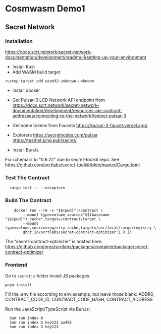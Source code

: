 # Cosmwasm Demo1

## Secret Network
### Installation
https://docs.scrt.network/secret-network-documentation/development/readme-1/setting-up-your-environment
- Install Rust
- Add WASM build target
```
rustup target add wasm32-unknown-unknown
```
- Install docker
- Get Pulsar-3 LCD Network API endpoint from https://docs.scrt.network/secret-network-documentation/development/resources-api-contract-addresses/connecting-to-the-network/testnet-pulsar-3
- Get some tokens from Faucets
    https://pulsar-3-faucet.vercel.app/
- Explorers
    https://secretnodes.com/pulsar
    https://testnet.ping.pub/secret/

- Install BunJs

Fix schemars to "0.8.22" due to secret-toolkit repo. See https://github.com/scrtlabs/secret-toolkit/blob/master/Cargo.toml

### Test The Contract
```
  cargo test -- --nocapture
```
### Build The Contract
```
	docker run --rm -v "$$(pwd)":/contract \
		--mount type=volume,source="$$(basename "$$(pwd)")_cache",target=/contract/target \
		--mount type=volume,source=registry_cache,target=/usr/local/cargo/registry \
		ghcr.io/scrtlabs/secret-contract-optimizer:1.0.13
```
The “secret-contract-optimizer” is hosted here: https://github.com/orgs/scrtlabs/packages/container/package/secret-contract-optimizer

### Frontend
Go to `secretjs` folder
Install JS packages:
```
pnpm install
```

Fill the .env file according to env.example, but leave those blank: ADDR0, CONTRACT_CODE_ID, CONTRACT_CODE_HASH, CONTRACT_ADDRESS

Run the JavaScript/TypeScript via BunJs:
```
  bun run index 0
  bun run index 2 key123 pw456
  bun run index 3 key123
```